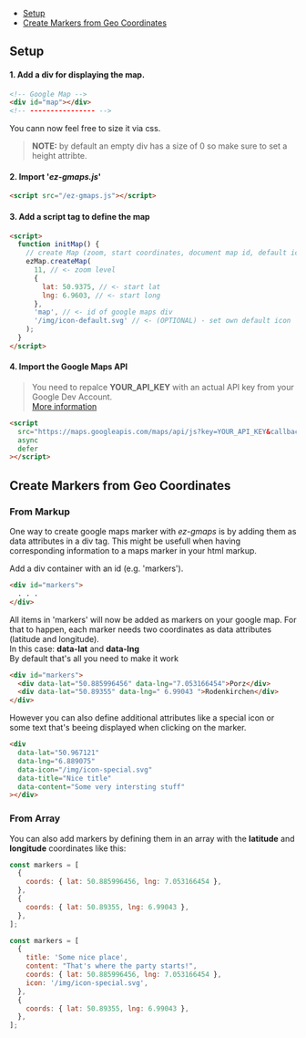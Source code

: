- [Setup](#setup)
- [Create Markers from Geo Coordinates](#create-markers-from-geo-coordinates)

## Setup

#### 1. Add a div for displaying the map.

```html
<!-- Google Map -->
<div id="map"></div>
<!-- ---------------- -->
```

You cann now feel free to size it via css.

> **NOTE:** by default an empty div has a size of 0 so make sure to set a height attribte.

#### 2. Import '**_ez-gmaps.js_**'

```html
<script src="/ez-gmaps.js"></script>
```

#### 3. Add a script tag to define the map

```html
<script>
  function initMap() {
    // create Map (zoom, start coordinates, document map id, default icon (optional))
    ezMap.createMap(
      11, // <- zoom level
      {
        lat: 50.9375, // <- start lat
        lng: 6.9603, // <- start long
      },
      'map', // <- id of google maps div
      '/img/icon-default.svg' // <- (OPTIONAL) - set own default icon
    );
  }
</script>
```

#### 4. Import the Google Maps API

> You need to repalce **YOUR_API_KEY** with an actual API key from your Google Dev Account.  
> [More information ](https://developers.google.com/maps/documentation/javascript/get-api-key)

```html
<script
  src="https://maps.googleapis.com/maps/api/js?key=YOUR_API_KEY&callback=initMap"
  async
  defer
></script>
```

## Create Markers from Geo Coordinates

### From Markup

One way to create google maps marker with _ez-gmaps_ is by adding them as data attributes in a div tag.
This might be usefull when having corresponding information to a maps marker in your html markup.

Add a div container with an id (e.g. 'markers').

```html
<div id="markers">
  . . .
</div>
```

All items in 'markers' will now be added as markers on your google map.
For that to happen, each marker needs two coordinates as data attributes (latitude and longitude).  
In this case: **data-lat** and **data-lng**  
By default that's all you need to make it work

```html
<div id="markers">
  <div data-lat="50.885996456" data-lng="7.053166454">Porz</div>
  <div data-lat="50.89355" data-lng=" 6.99043 ">Rodenkirchen</div>
</div>
```

However you can also define additional attributes like a special icon or some text that's beeing displayed when clicking on the marker.

```html
<div
  data-lat="50.967121"
  data-lng="6.889075"
  data-icon="/img/icon-special.svg"
  data-title="Nice title"
  data-content="Some very intersting stuff"
></div>
```

### From Array

You can also add markers by defining them in an array with the **latitude** and **longitude** coordinates like this:

```javascript
const markers = [
  {
    coords: { lat: 50.885996456, lng: 7.053166454 },
  },
  {
    coords: { lat: 50.89355, lng: 6.99043 },
  },
];
```

```javascript
const markers = [
  {
    title: 'Some nice place',
    content: "That's where the party starts!",
    coords: { lat: 50.885996456, lng: 7.053166454 },
    icon: '/img/icon-special.svg',
  },
  {
    coords: { lat: 50.89355, lng: 6.99043 },
  },
];
```
